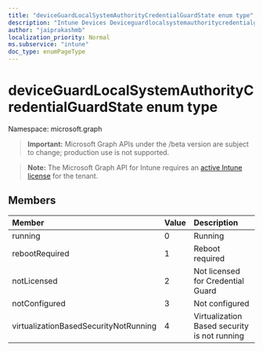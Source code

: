 ```yaml
---
title: "deviceGuardLocalSystemAuthorityCredentialGuardState enum type"
description: "Intune Devices Deviceguardlocalsystemauthoritycredentialguardstate Resources ."
author: "jaiprakashmb"
localization_priority: Normal
ms.subservice: "intune"
doc_type: enumPageType
---
```


# deviceGuardLocalSystemAuthorityCredentialGuardState enum type

Namespace: microsoft.graph

> **Important:** Microsoft Graph APIs under the /beta version are subject to change; production use is not supported.

> **Note:** The Microsoft Graph API for Intune requires an [active Intune license](https://go.microsoft.com/fwlink/?linkid=839381) for the tenant.



## Members
|Member|Value|Description|
|:---|:---|:---|
|running|0|Running|
|rebootRequired|1|Reboot required|
|notLicensed|2|Not licensed for Credential Guard|
|notConfigured|3|Not configured|
|virtualizationBasedSecurityNotRunning|4|Virtualization Based security is not running|
